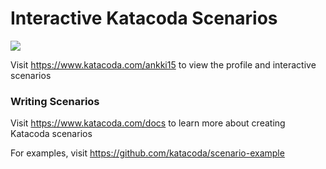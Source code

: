 # Interactive Katacoda Scenarios

[![](http://shields.katacoda.com/katacoda/ankki15/count.svg)](https://www.katacoda.com/ankki15 "Get your profile on Katacoda.com")

Visit https://www.katacoda.com/ankki15 to view the profile and interactive scenarios

### Writing Scenarios
Visit https://www.katacoda.com/docs to learn more about creating Katacoda scenarios

For examples, visit https://github.com/katacoda/scenario-example
